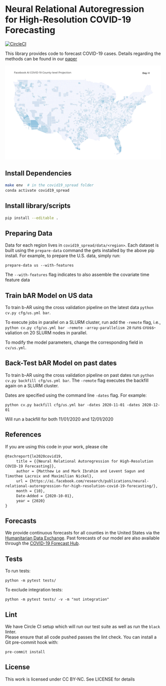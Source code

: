 # Neural Relational Autoregression <br/> for High-Resolution COVID-19 Forecasting

[![CircleCI](https://circleci.com/gh/facebookresearch/covid19_spread.svg?style=shield&circle-token=c8ca107a5135df4d7544141d105031dec491d83e)](https://circleci.com/gh/facebookresearch/covid19_spread)

This library provides code to forecast COVID-19 cases.  Details regarding the methods can be found in our [paper](https://ai.facebook.com/research/publications/neural-relational-autoregression-for-high-resolution-covid-19-forecasting)

![Forecast](https://github.com/facebookresearch/covid19_spread/blob/main/img/fair_model.gif?raw=true)


## Install Dependencies

``` sh
make env  # in the covid19_spread folder
conda activate covid19_spread
```

## Install library/scripts

```sh
pip install --editable .
```

## Preparing Data

Data for each region lives in `covid19_spread/data/<region>`.  Each
dataset is built using the `prepare-data` command the gets installed
by the above pip install.  For example, to prepare the U.S. data, simply run:

```
prepare-data us --with-features
```

The `--with-features` flag indicates to also assemble the covariate time feature data

## Train bAR Model on US data
To train b-AR using the cross validation pipeline on the latest data
`python cv.py cfg/us.yml bar`.

To execute jobs in parallel on a SLURM cluster, run add the `-remote` flag,
i.e., `python cv.py cfg/us.yml bar -remote -array-parallelism 20` runs
cross-valiation on 20 SLURM nodes in parallel.

To modify the model parameters, change the corresponding field in `cv/us.yml`.

## Back-Test bAR Model on past dates
To train b-AR using the cross validation pipeline on past dates run `python
cv.py backfill cfg/us.yml bar`. The `-remote` flag executes the backfill again on
a SLURM cluster.

Dates are specified using the command line `-dates` flag.  For example:

```
python cv.py backfill cfg/us.yml bar -dates 2020-11-01 -dates 2020-12-01
```

Will run a backfill for both 11/01/2020 and 12/01/2020

## References
If you are using this code in your work, please cite
```
@techreport{le2020covid19,
     title = {{Neural Relational Autoregression for High-Resolution COVID-19 Forecasting}},
     author = {Matthew Le and Mark Ibrahim and Levent Sagun and Timothee Lacroix and Maximilian Nickel},
     url = {https://ai.facebook.com/research/publications/neural-relational-autoregression-for-high-resolution-covid-19-forecasting/},
     month = {10},
     Date-Added = {2020-10-01},
     year = {2020}
}
```

## Forecasts
We provide continuous forecasts for all counties in the United States via the [Humanitarian Data Exchange](https://data.humdata.org/dataset/fair-covid-dataset). Past forecasts of our model are also available through the [COVID-19 Forecast Hub](https://github.com/reichlab/covid19-forecast-hub).

## Tests

To run tests:

```
python -m pytest tests/
```

To exclude integration tests:
```
python -m pytest tests/ -v -m "not integration" 
```

## Lint

We have Circle CI setup which will run our test suite as well as run the `black` linter.  
Please ensure that all code pushed passes the lint check.  You can install a Git pre-commit hook with:

```
pre-commit install
```

## License

This work is licensed under CC BY-NC. See LICENSE for details
